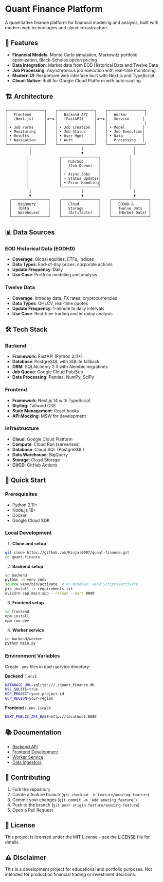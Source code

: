 # Quant Finance Platform

A quantitative finance platform for financial modeling and analysis, built with modern web technologies and cloud infrastructure.

## 🚀 Features

- **Financial Models**: Monte Carlo simulation, Markowitz portfolio optimization, Black-Scholes option pricing
- **Data Integration**: Market data from EOD Historical Data and Twelve Data
- **Job Processing**: Asynchronous job execution with real-time monitoring
- **Modern UI**: Responsive web interface built with Next.js and TypeScript
- **Cloud-Native**: Built for Google Cloud Platform with auto-scaling

## 🏗️ Architecture

```
┌─────────────────┐    ┌─────────────────┐    ┌─────────────────┐
│   Frontend      │    │   Backend API   │    │   Worker        │
│   (Next.js)     │◄──►│   (FastAPI)     │◄──►│   Service      │
│                 │    │                 │    │                 │
│ • Job Forms     │    │ • Job Creation  │    │ • Model        │
│ • Monitoring    │    │ • Job Status    │    │ • Job Execution│
│ • Results       │    │ • User Mgmt     │    │ • Data         │
│ • Navigation    │    │ • Auth          │    │   Processing   │
└─────────────────┘    └─────────────────┘    └─────────────────┘
           │                       │                       │
           │                       ▼                       │
          │              ┌─────────────────┐             │
          │              │   Pub/Sub       │             │
          │              │   (Job Queue)   │             │
          │              │                 │             │
          │              │ • Async Jobs    │             │
          │              │ • Status Updates│             │
          │              │ • Error Handling│             │
          │              └─────────────────┘             │
           │                       │                       │
           ▼                       ▼                       ▼
  ┌─────────────────┐    ┌─────────────────┐    ┌─────────────────┐
  │   BigQuery      │    │   Cloud         │    │   EODHD &       │
  │   (Data         │    │   Storage       │    │   Twelve Data   │
  │   Warehouse)    │    │   (Artifacts)   │    │   (Market Data) │
  └─────────────────┘    └─────────────────┘    └─────────────────┘
```

## 📊 Data Sources

### EOD Historical Data (EODHD)

- **Coverage**: Global equities, ETFs, indices
- **Data Types**: End-of-day prices, corporate actions
- **Update Frequency**: Daily
- **Use Case**: Portfolio modeling and analysis

### Twelve Data

- **Coverage**: Intraday data, FX rates, cryptocurrencies
- **Data Types**: OHLCV, real-time quotes
- **Update Frequency**: 1-minute to daily intervals
- **Use Case**: Real-time trading and intraday analysis

## 🛠️ Tech Stack

### Backend

- **Framework**: FastAPI (Python 3.11+)
- **Database**: PostgreSQL with SQLite fallback
- **ORM**: SQLAlchemy 2.0 with Alembic migrations
- **Job Queue**: Google Cloud Pub/Sub
- **Data Processing**: Pandas, NumPy, SciPy

### Frontend

- **Framework**: Next.js 14 with TypeScript
- **Styling**: Tailwind CSS
- **State Management**: React hooks
- **API Mocking**: MSW for development

### Infrastructure

- **Cloud**: Google Cloud Platform
- **Compute**: Cloud Run (serverless)
- **Database**: Cloud SQL (PostgreSQL)
- **Data Warehouse**: BigQuery
- **Storage**: Cloud Storage
- **CI/CD**: GitHub Actions

## 🚀 Quick Start

### Prerequisites

- Python 3.11+
- Node.js 18+
- Docker
- Google Cloud SDK

### Local Development

1. **Clone and setup**

```bash
git clone https://github.com/Kinjal0007/quant-finance.git
cd quant-finance
```

2. **Backend setup**

```bash
cd backend
python -m venv venv
source venv/bin/activate  # On Windows: venv\Scripts\activate
pip install -r requirements.txt
uvicorn app.main:app --reload --port 8080
```

3. **Frontend setup**

```bash
cd frontend
npm install
npm run dev
```

4. **Worker service**

```bash
cd backend/worker
python main.py
```

### Environment Variables

Create `.env` files in each service directory:

**Backend** (`.env`):

```bash
DATABASE_URL=sqlite:///./quant_finance.db
USE_SQLITE=true
GCP_PROJECT=your-project-id
GCP_REGION=your-region
```

**Frontend** (`.env.local`):

```bash
NEXT_PUBLIC_API_BASE=http://localhost:8080
```

## 📚 Documentation

- [Backend API](backend/README.md)
- [Frontend Development](frontend/README.md)
- [Worker Service](backend/worker/README.md)
- [Data Ingestors](services/ingestor_eodhd/README.md)

## 🤝 Contributing

1. Fork the repository
2. Create a feature branch (`git checkout -b feature/amazing-feature`)
3. Commit your changes (`git commit -m 'Add amazing feature'`)
4. Push to the branch (`git push origin feature/amazing-feature`)
5. Open a Pull Request

## 📄 License

This project is licensed under the MIT License - see the [LICENSE](LICENSE) file for details.

## ⚠️ Disclaimer

This is a development project for educational and portfolio purposes. Not intended for production financial trading or investment decisions.
